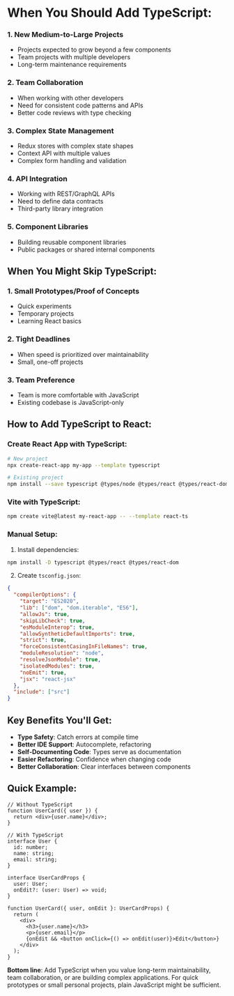 # **When You Should Add TypeScript:**

### 1. **New Medium-to-Large Projects**
- Projects expected to grow beyond a few components
- Team projects with multiple developers
- Long-term maintenance requirements

### 2. **Team Collaboration**
- When working with other developers
- Need for consistent code patterns and APIs
- Better code reviews with type checking

### 3. **Complex State Management**
- Redux stores with complex state shapes
- Context API with multiple values
- Complex form handling and validation

### 4. **API Integration**
- Working with REST/GraphQL APIs
- Need to define data contracts
- Third-party library integration

### 5. **Component Libraries**
- Building reusable component libraries
- Public packages or shared internal components

## **When You Might Skip TypeScript:**

### 1. **Small Prototypes/Proof of Concepts**
- Quick experiments
- Temporary projects
- Learning React basics

### 2. **Tight Deadlines**
- When speed is prioritized over maintainability
- Small, one-off projects

### 3. **Team Preference**
- Team is more comfortable with JavaScript
- Existing codebase is JavaScript-only

## **How to Add TypeScript to React:**

### **Create React App with TypeScript:**
```bash
# New project
npx create-react-app my-app --template typescript

# Existing project
npm install --save typescript @types/node @types/react @types/react-dom @types/jest
```

### **Vite with TypeScript:**
```bash
npm create vite@latest my-react-app -- --template react-ts
```

### **Manual Setup:**
1. Install dependencies:
```bash
npm install -D typescript @types/react @types/react-dom
```

2. Create `tsconfig.json`:
```json
{
  "compilerOptions": {
    "target": "ES2020",
    "lib": ["dom", "dom.iterable", "ES6"],
    "allowJs": true,
    "skipLibCheck": true,
    "esModuleInterop": true,
    "allowSyntheticDefaultImports": true,
    "strict": true,
    "forceConsistentCasingInFileNames": true,
    "moduleResolution": "node",
    "resolveJsonModule": true,
    "isolatedModules": true,
    "noEmit": true,
    "jsx": "react-jsx"
  },
  "include": ["src"]
}
```

## **Key Benefits You'll Get:**

- **Type Safety**: Catch errors at compile time
- **Better IDE Support**: Autocomplete, refactoring
- **Self-Documenting Code**: Types serve as documentation
- **Easier Refactoring**: Confidence when changing code
- **Better Collaboration**: Clear interfaces between components

## **Quick Example:**
```tsx
// Without TypeScript
function UserCard({ user }) {
  return <div>{user.name}</div>;
}

// With TypeScript
interface User {
  id: number;
  name: string;
  email: string;
}

interface UserCardProps {
  user: User;
  onEdit?: (user: User) => void;
}

function UserCard({ user, onEdit }: UserCardProps) {
  return (
    <div>
      <h3>{user.name}</h3>
      <p>{user.email}</p>
      {onEdit && <button onClick={() => onEdit(user)}>Edit</button>}
    </div>
  );
}
```

**Bottom line**: Add TypeScript when you value long-term maintainability, team collaboration, or are building complex applications. For quick prototypes or small personal projects, plain JavaScript might be sufficient.